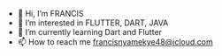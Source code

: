 - 👋 Hi, I’m FRANCIS
- 👀 I’m interested in FLUTTER, DART, JAVA
- 🌱 I’m currently learning Dart and Flutter
- 📫 How to reach me francisnyamekye48@icloud.com

<!---
fnyamekye/fnyamekye is a ✨ special ✨ repository because its `README.md` (this file) appears on your GitHub profile.
You can click the Preview link to take a look at your changes.
--->
